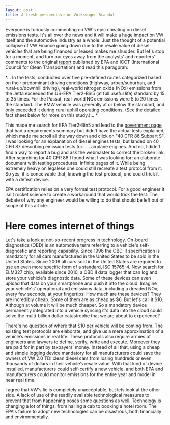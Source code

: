 ```yaml
---
layout: post
title: A fresh perspective on Volkswagen Scandal
---
```

Everyone is furiously commenting on VW's epic cheating on diesel emissions tests. It's all over the news and it will make a huge impact on VW itself and the automotive industry as a whole. Just the thought of a potential collapse of VW Finance going down due to the resale value of diesel vehicles that are being financed or leased makes me shudder. But let's stop for a moment, and turn our eyes away from the analysts' and reporters' comments to the original [report](http://www.theicct.org/news/epas-notice-violation-clean-air-act-volkswagen-press-statement) published by EPA and ICCT (International Council for Clean Transportation) and read this paragprah:

*... In the tests, conducted over five pre-defined routes categorized based on their predominant driving conditions (highway, urban/suburban, and rural-up/downhill driving), real-world nitrogen oxide (NOx) emissions from the Jetta exceeded the US-EPA Tier2-Bin5 (at full useful life) standard by 15 to 35 times. For the Passat, real-world NOx emissions were 5 to 20 times the standard. The BMW vehicle was generally at or below the standard, and only exceeded it during rural uphill operating conditions. (See the detailed fact sheet below for more on this study.)... *

This made me search for EPA Tier2-Bin5 and lead to the [government page](http://www3.epa.gov/otaq/standards/light-duty/tier2stds.htm) that had a requirements summary but didn't have the actual tests explained, which made me scroll all the way down and click on "40 CFR 86 Subpart S". I was looking for an explanation of diesel engines tests, but landed on 40 CFR 87 describing emission tests for... ...airplane engines. And no, I didn't find a way to report a bug and ask the webmaster to correct the broken link. After searching for 40 CFR 86 I found what I was looking for: an elaborate document with testing procedures. Infinite pages of it. While being extremely heavy on legalese one could still recreate a test protocol from it. So yes, it is conceivable that, knowing the test protocol, one could trick it with a defeat device.

EPA certification relies on a very formal test protocol. For a good engineer it isn’t rocket science to create a workaround that would trick the test. The debate of why any engineer would be willing to do that should be left out of scope of this article. 

# Here comes internet of things
Let's take a look at not-so-recent progress in technology. On-board diagnostics (OBD) is an automotive term referring to a vehicle's self-diagnostic and reporting capability. Since 1996 the OBD-II specification is mandatory for all cars manufactured in the United States to be sold in the United States. Since 2008 all cars sold in the United States are required to use an even more specific form of a standard, ISO 15765-4. Now search for ELM327 chip, available since 2010, a OBD II data logger that can log and store your vehicle's diagnostic data. Some of these devices can even upload that data on your smartphone and push it into the cloud. Imagine your vehicle's' operational and emissions data, including a dreaded NOx, every few seconds, at your fingertips! How much are these devices? They are incredibly cheap. Some of them are as cheap as $6. But let's call it $10. Although at volume it will be much cheaper. So a mandatory device permanently integrated into a vehicle syncing it's data into the cloud could solve the multi-billion dollar catastrophe that we are about to experience? 

There's no question of where that $10 per vehicle will be coming from. The existing test protocols are elaborate, and give us a mere approximation of a vehicle’s emissions in real life. These protocols also require armies of engineers and lawyers to define, verify, write and execute. Moreover they are paid for in part by taxpayers’ money. Instead of all that, using a cheap and simple logging device mandatory for all manufacturers could save the owners of VW 2.0 TDI clean diesel cars from losing hundreds or even thousands of dollars in their vehicle’s resale value. With that kind of device installed, manufacturers could self-certify a new vehicle, and both EPA and manufacturers could monitor emissions for the entire year and model in near real time. 

I  agree that VW's lie is completely unacceptable, but lets look at the other side. A lack of use of the readily available technological measures to prevent that from happening poses some questions as well. Technology is changing a lot of things, from hailing a cab to booking a hotel room. The EPA's failure to adopt new technologies can be disastrous, both financially and environmentally.

